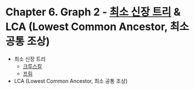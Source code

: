 # Chapter 6. Graph 2 - [최소 신장 트리](https://github.com/AAISSJ/AlgorithmStudy/tree/main/2024/Data%20Structure/Tree%26Graph/Minimum%20Spanning%20Tree) & LCA (Lowest Common Ancestor, 최소 공통 조상) 
- 최소 신장 트리 
  - [크루스칼](https://github.com/AAISSJ/AlgorithmStudy/tree/main/2024/Data%20Structure/Tree%26Graph/Minimum%20Spanning%20Tree/Kruskal)
  - [프림](https://github.com/AAISSJ/AlgorithmStudy/tree/main/2024/Data%20Structure/Tree%26Graph/Minimum%20Spanning%20Tree/Prim)
- LCA (Lowest Common Ancestor, 최소 공통 조상)
